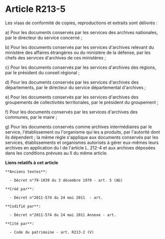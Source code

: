 # Article R213-5

Les visas de conformité de copies, reproductions et extraits sont délivrés :

a) Pour les documents conservés par les services des archives nationales, par le directeur du service concerné ;

b) Pour les documents conservés par les services d'archives relevant du ministère des affaires étrangères ou du ministère de
la défense, par les chefs des services d'archives de ces ministères ;

c) Pour les documents conservés par les services d'archives des régions, par le président du conseil régional ;

d) Pour les documents conservés par les services d'archives des départements, par le directeur du service départemental
d'archives ;

e) Pour les documents conservés par les services d'archives des groupements de collectivités territoriales, par le président
du groupement ;

f) Pour les documents conservés par les services d'archives des communes, par le maire ;

g) Pour les documents conservés comme archives intermédiaires par le service, l'établissement ou l'organisme qui les a
produits, par l'autorité dont ils dépendent ; la même règle s'applique aux documents conservés par les services,
établissements et organismes autorisés à gérer eux-mêmes leurs archives en application du I de l'article L. 212-4 et aux
archives déposées dans les conditions prévues au II du même article.

**Liens relatifs à cet article**

	**Anciens textes**:

	  - Décret n°79-1039 du 3 décembre 1979 - art. 5 (Ab)

	**Créé par**:

	  - Décret n°2011-574 du 24 mai 2011  - art.

	**Codifié par**:

	  - Décret n°2011-574 du 24 mai 2011 Annexe - art.

	**Cité par**:

	  - Code du patrimoine - art. R213-2 (V)
